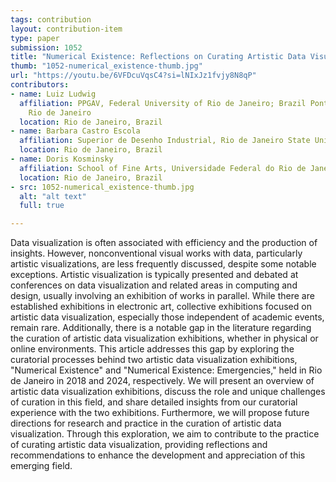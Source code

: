 ```yaml
---
tags: contribution
layout: contribution-item
type: paper
submission: 1052
title: "Numerical Existence: Reflections on Curating Artistic Data Visualization Exhibitions"
thumb: "1052-numerical_existence-thumb.jpg"
url: "https://youtu.be/6VFDcuVqsC4?si=lNIxJz1fvjy8N8qP"
contributors: 
- name: Luiz Ludwig
  affiliation: PPGAV, Federal University of Rio de Janeiro; Brazil Pontifical Catholic University of
    Rio de Janeiro
  location: Rio de Janeiro, Brazil
- name: Barbara Castro Escola
  affiliation: Superior de Desenho Industrial, Rio de Janeiro State University
  location: Rio de Janeiro, Brazil
- name: Doris Kosminsky
  affiliation: School of Fine Arts, Universidade Federal do Rio de Janeiro
  location: Rio de Janeiro, Brazil
- src: 1052-numerical_existence-thumb.jpg
  alt: "alt text"
  full: true

---
```


Data visualization is often associated with efficiency and the
production of insights. However, nonconventional visual works with data,
particularly artistic visualizations, are less frequently discussed,
despite some notable exceptions. Artistic visualization is typically
presented and debated at conferences on data visualization and related
areas in computing and design, usually involving an exhibition of works
in parallel. While there are established exhibitions in electronic art,
collective exhibitions focused on artistic data visualization,
especially those independent of academic events, remain rare.
Additionally, there is a notable gap in the literature regarding the
curation of artistic data visualization exhibitions, whether in physical
or online environments. This article addresses this gap by exploring the
curatorial processes behind two artistic data visualization exhibitions,
"Numerical Existence" and "Numerical Existence: Emergencies," held
in Rio de Janeiro in 2018 and 2024, respectively. We will present an
overview of artistic data visualization exhibitions, discuss the role
and unique challenges of curation in this field, and share detailed
insights from our curatorial experience with the two exhibitions.
Furthermore, we will propose future directions for research and practice
in the curation of artistic data visualization. Through this
exploration, we aim to contribute to the practice of curating artistic
data visualization, providing reflections and recommendations to enhance
the development and appreciation of this emerging field.
